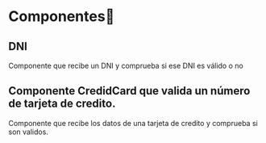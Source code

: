 # Componentes🚀
## DNI
Componente que recibe un DNI y comprueba si ese DNI es válido o no
## Componente CredidCard que valida un número de tarjeta de credito.
Componente que recibe los datos de una tarjeta de credito y comprueba
si son validos.
